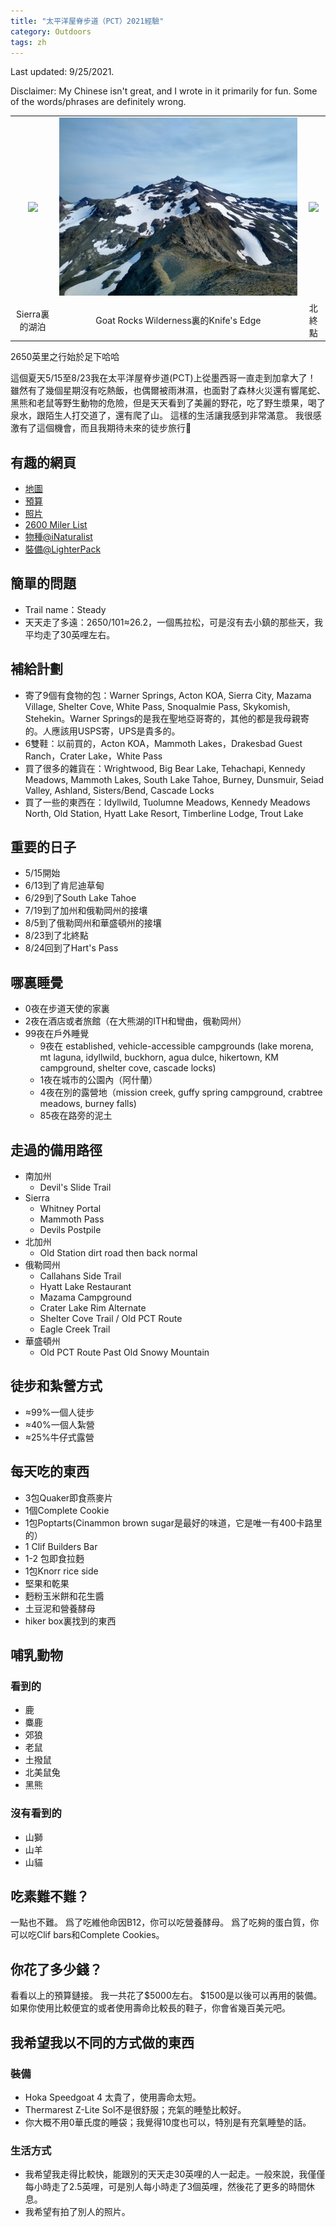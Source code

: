 ```yaml
---
title: "太平洋屋脊步道（PCT）2021經驗"
category: Outdoors
tags: zh
---
```


Last updated: 9/25/2021.

Disclaimer: My Chinese isn't great, and I wrote in it primarily for fun. Some of the words/phrases are definitely wrong.

<style>
table {
  table-layout: fixed ;
  width: 100% ;
}
img {
  width: 100%;
}
</style>

<!-- 
| <img src="/assets/img/1.jpg" style="width: 100%"> | <img src="/assets/img/2.jpg" style="width: 100%"> |
td {
  width: 50% ;
} 
-->

| | | |
| :---: | :---: | :---: |
| ![](/assets/img/pct-post-1.jpg) | ![](/assets/img/pct-post-2.jpg) | ![](/assets/img/pct-post-3.jpg) |
| Sierra裏的湖泊 | Goat Rocks Wilderness裏的Knife's Edge | 北終點 |

2650英里之行始於足下哈哈

這個夏天5/15至8/23我在太平洋屋脊步道(PCT)上從墨西哥一直走到加拿大了！
雖然有了幾個星期沒有吃熱飯，也偶爾被雨淋濕，也面對了森林火災還有響尾蛇、黑熊和老鼠等野生動物的危險，但是天天看到了美麗的野花，吃了野生漿果，喝了泉水，跟陌生人打交道了，還有爬了山。
這樣的生活讓我感到非常滿意。
我很感激有了這個機會，而且我期待未來的徒步旅行🙂

## 有趣的網頁

- [地圖](https://www.google.com/maps/d/u/0/edit?mid=11AgDYZgkmya1tvGie9iW6J2j59MZzTDc&usp=sharing)
- [預算](https://docs.google.com/spreadsheets/d/1YQp6_873RmAnxGi9E9lJ_mWByDhPJPYSQq2cvJS172g/edit?usp=sharing)
- [照片](https://photos.app.goo.gl/1En3i1uhB6Seuqev8)
- [2600 Miler List](https://www.pcta.org/discover-the-trail/thru-hiking-long-distance-hiking/2600-miler-list/)
- [物種@iNaturalist](https://www.inaturalist.org/observations?d1=2021-05-15&d2=2021-08-24&place_id=any&subview=map&user_id=atkirtland&verifiable=any)
- [裝備@LighterPack](https://lighterpack.com/r/6sme2q)

## 簡單的問題

- Trail name：Steady
- 天天走了多遠：2650/101≈26.2，一個馬拉松，可是沒有去小鎮的那些天，我平均走了30英哩左右。

## 補給計劃

- 寄了9個有食物的包：Warner Springs, Acton KOA, Sierra City, Mazama Village, Shelter Cove, White Pass, Snoqualmie Pass, Skykomish, Stehekin。Warner Springs的是我在聖地亞哥寄的，其他的都是我母親寄的。人應該用USPS寄，UPS是貴多的。
- 6雙鞋：以前買的，Acton KOA，Mammoth Lakes，Drakesbad Guest Ranch，Crater Lake，White Pass
- 買了很多的雜貨在：Wrightwood, Big Bear Lake, Tehachapi, Kennedy Meadows, Mammoth Lakes, South Lake Tahoe, Burney, Dunsmuir, Seiad Valley, Ashland, Sisters/Bend, Cascade Locks
- 買了一些的東西在：Idyllwild, Tuolumne Meadows, Kennedy Meadows North, Old Station, Hyatt Lake Resort, Timberline Lodge, Trout Lake

## 重要的日子

- 5/15開始
- 6/13到了肯尼迪草甸
- 6/29到了South Lake Tahoe
- 7/19到了加州和俄勒岡州的接壤
- 8/5到了俄勒岡州和華盛頓州的接壤
- 8/23到了北終點
- 8/24回到了Hart's Pass

## 哪裏睡覺

- 0夜在步道天使的家裏
- 2夜在酒店或者旅館（在大熊湖的ITH和彎曲，俄勒岡州）
- 99夜在戶外睡覺
  - 9夜在 established, vehicle-accessible campgrounds (lake morena, mt laguna, idyllwild, buckhorn, agua dulce, hikertown, KM campground, shelter cove, cascade locks)
  - 1夜在城市的公園內（阿什蘭）
  - 4夜在別的露營地（mission creek, guffy spring campground, crabtree meadows, burney falls)
  - 85夜在路旁的泥土

## 走過的備用路徑

- 南加州
  - Devil's Slide Trail
- Sierra
  - Whitney Portal
  - Mammoth Pass
  - Devils Postpile
- 北加州
  - Old Station dirt road then back normal
- 俄勒岡州
  - Callahans Side Trail
  - Hyatt Lake Restaurant
  - Mazama Campground
  - Crater Lake Rim Alternate
  - Shelter Cove Trail / Old PCT Route
  - Eagle Creek Trail
- 華盛頓州
  - Old PCT Route Past Old Snowy Mountain

## 徒步和紮營方式

- ≈99%一個人徒步
- ≈40%一個人紮營
- ≈25%牛仔式露營

## 每天吃的東西

- 3包Quaker即食燕麥片
- 1個Complete Cookie
- 1包Poptarts(Cinammon brown sugar是最好的味道，它是唯一有400卡路里的）
- 1 Clif Builders Bar
- 1-2 包即食拉麪
- 1包Knorr rice side
- 堅果和乾果
- 麪粉玉米餅和花生醬
- 土豆泥和營養酵母
- hiker box裏找到的東西

## 哺乳動物

### 看到的

- 鹿
- 麋鹿
- 郊狼
- 老鼠
- 土撥鼠
- 北美鼠兔
- 黑熊

### 沒有看到的

- 山獅
- 山羊
- 山貓

## 吃素難不難？

一點也不難。
爲了吃維他命因B12，你可以吃營養酵母。
爲了吃夠的蛋白質，你可以吃Clif bars和Complete Cookies。

## 你花了多少錢？

看看以上的預算鏈接。
我一共花了$5000左右。
$1500是以後可以再用的裝備。
如果你使用比較便宜的或者使用壽命比較長的鞋子，你會省幾百美元吧。

## 我希望我以不同的方式做的東西

### 裝備

- Hoka Speedgoat 4 太貴了，使用壽命太短。
- Thermarest Z-Lite Sol不是很舒服；充氣的睡墊比較好。
- 你大概不用0華氏度的睡袋；我覺得10度也可以，特別是有充氣睡墊的話。

### 生活方式

- 我希望我走得比較快，能跟別的天天走30英哩的人一起走。一般來說，我僅僅每小時走了2.5英哩，可是別人每小時走了3個英哩，然後花了更多的時間休息。
- 我希望有拍了別人的照片。


